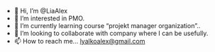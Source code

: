 - 👋 Hi, I’m @LiaAlex
- 👀 I’m interested in PMO.
- 🌱 I’m currently learning course “projekt manager organization”..
- 💞️ I’m looking to collaborate with company where I can be usefully. 
- 📫 How to reach me... lyalkoalex@gmail.com

<!---
LiaAlex/LiaAlex is a ✨ special ✨ repository because its `README.md` (this file) appears on your GitHub profile.
You can click the Preview link to take a look at your changes.
--->
